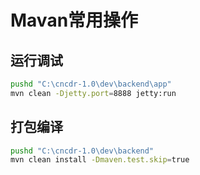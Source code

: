 # Mavan常用操作

## 运行调试
```bash
pushd "C:\cncdr-1.0\dev\backend\app"
mvn clean -Djetty.port=8888 jetty:run
```

## 打包编译
```bash
pushd "C:\cncdr-1.0\dev\backend"
mvn clean install -Dmaven.test.skip=true
```
